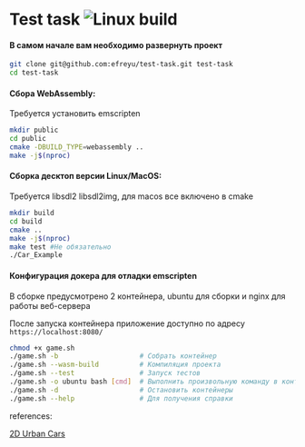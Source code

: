 
# Test task ![Linux build](https://github.com/efreyu/test-task/workflows/Linux%20build/badge.svg?branch=master) 

#### В самом начале вам необходимо развернуть проект
```bash
git clone git@github.com:efreyu/test-task.git test-task 
cd test-task
```

#### Сбора WebAssembly:
Требуется установить emscripten
```bash
mkdir public
cd public
cmake -DBUILD_TYPE=webassembly ..
make -j$(nproc)
```

#### Сборка десктоп версии Linux/MacOS:
Требуется libsdl2 libsdl2img, для macos все включено в cmake
```bash
mkdir build
cd build
cmake ..
make -j$(nproc)
make test #Не обязательно
./Car_Example
```

#### Конфигурация докера для отладки emscripten
В сборке предусмотрено 2 контейнера, ubuntu для сборки и nginx для работы веб-сервера

После запуска контейнера приложение доступно по адресу `https://localhost:8080/`
```bash
chmod +x game.sh
./game.sh -b                    # Собрать контейнер
./game.sh --wasm-build          # Компиляция проекта
./game.sh --test                # Запуск тестов
./game.sh -o ubuntu bash [cmd]  # Выполнить произвольную команду в контейнере
./game.sh -d                    # Остановить контейнеры
./game.sh --help                # Для получения справки
```

references:

[2D Urban Cars](https://looneybits.itch.io/2d-urban-cars)